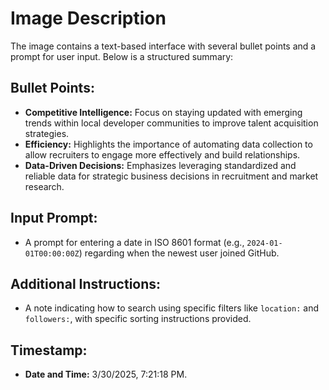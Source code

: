 # Image Description

The image contains a text-based interface with several bullet points and a prompt for user input. Below is a structured summary:

## Bullet Points:
- **Competitive Intelligence:** Focus on staying updated with emerging trends within local developer communities to improve talent acquisition strategies.
- **Efficiency:** Highlights the importance of automating data collection to allow recruiters to engage more effectively and build relationships.
- **Data-Driven Decisions:** Emphasizes leveraging standardized and reliable data for strategic business decisions in recruitment and market research.

## Input Prompt:
- A prompt for entering a date in ISO 8601 format (e.g., `2024-01-01T00:00:00Z`) regarding when the newest user joined GitHub.
  
## Additional Instructions:
- A note indicating how to search using specific filters like `location:` and `followers:`, with specific sorting instructions provided.

## Timestamp:
- **Date and Time:** 3/30/2025, 7:21:18 PM.